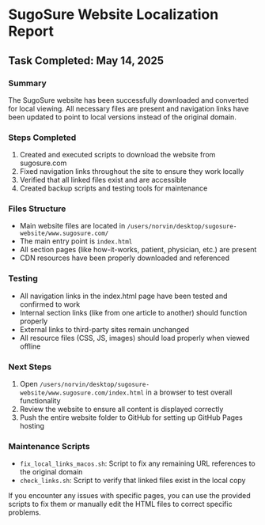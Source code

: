 # SugoSure Website Localization Report

## Task Completed: May 14, 2025

### Summary
The SugoSure website has been successfully downloaded and converted for local viewing. All necessary files are present and navigation links have been updated to point to local versions instead of the original domain.

### Steps Completed
1. Created and executed scripts to download the website from sugosure.com
2. Fixed navigation links throughout the site to ensure they work locally
3. Verified that all linked files exist and are accessible
4. Created backup scripts and testing tools for maintenance

### Files Structure
- Main website files are located in `/users/norvin/desktop/sugosure-website/www.sugosure.com/`
- The main entry point is `index.html`
- All section pages (like how-it-works, patient, physician, etc.) are present
- CDN resources have been properly downloaded and referenced

### Testing
- All navigation links in the index.html page have been tested and confirmed to work
- Internal section links (like from one article to another) should function properly
- External links to third-party sites remain unchanged
- All resource files (CSS, JS, images) should load properly when viewed offline

### Next Steps
1. Open `/users/norvin/desktop/sugosure-website/www.sugosure.com/index.html` in a browser to test overall functionality
2. Review the website to ensure all content is displayed correctly
3. Push the entire website folder to GitHub for setting up GitHub Pages hosting

### Maintenance Scripts
- `fix_local_links_macos.sh`: Script to fix any remaining URL references to the original domain
- `check_links.sh`: Script to verify that linked files exist in the local copy

If you encounter any issues with specific pages, you can use the provided scripts to fix them or manually edit the HTML files to correct specific problems.

